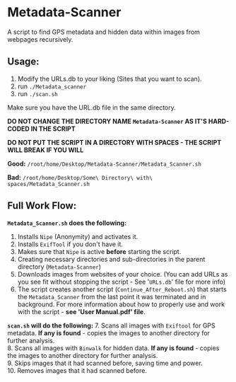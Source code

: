 # Metadata-Scanner                                                                      
A script to find GPS metadata and hidden data within images from webpages recursively.

## Usage:
  1. Modify the URLs.db to your liking (Sites that you want to scan).
  2. run `./Metadata_scanner`
  3. run `./scan.sh`
  
  Make sure you have the URL.db file in the same directory.
  
  **DO NOT CHANGE THE DIRECTORY NAME `Metadata-Scanner` AS IT'S HARD-CODED IN THE SCRIPT**
  
  **DO NOT PUT THE SCRIPT IN A DIRECTORY WITH SPACES - THE SCRIPT WILL BREAK IF YOU WILL**
  
  **Good:** `/root/home/Desktop/Metadata-Scanner/Metadata_Scanner.sh`
  
  **Bad:** `/root/home/Desktop/Some\ Directory\ with\ spaces/Metadata_Scanner.sh`

## Full Work Flow:
**`Metadata_Scanner.sh` does the following:**
1.  Installs `Nipe` (Anonymity) and activates it.
2.  Installs `ExifTool` if you don't have it.
3.  Makes sure that `Nipe` is active **before** starting the script.
4.  Creating necessary directories and sub-directories in the parent directory (`Metadata-Scanner`)
5.  Downloads images from websites of your choice. (You can add URLs as you see fit without stopping the script - See '`URLs.db`' file for more info)
6.  The script creates another script (`Continue_After_Reboot.sh`) that starts the `Metadata_Scanner` from the last point it was terminated and in background.
For more information about how to properly use and work with the script - **see 'User Manual.pdf' file**.

**`scan.sh` will do the following:**
7.  Scans all images with `Exiftool` for GPS metadata. **If any is found** - copies the images to another directory for further analysis.</br>
8.  Scans all images with `Binwalk` for hidden data. **If any is found** - copies the images to another directory for further analysis.</br>
9.  Skips images that it had scanned before, saving time and power.</br>
10. Removes images that it had scanned before.</br>

